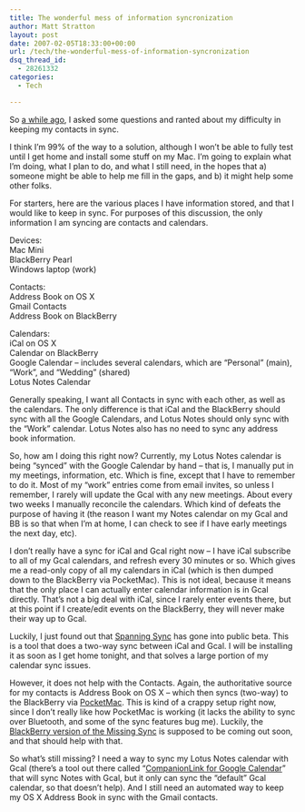 ```yaml
---
title: The wonderful mess of information syncronization
author: Matt Stratton
layout: post
date: 2007-02-05T18:33:00+00:00
url: /tech/the-wonderful-mess-of-information-syncronization
dsq_thread_id:
  - 28261332
categories:
  - Tech

---
```

<span class="postbody">So <a href="http://mugsy1274.livejournal.com/459460.html">a while ago</a>, I asked some questions and ranted about my difficulty in keeping my contacts in sync. </p> 

<p>
  I think I&#8217;m 99% of the way to a solution, although I won&#8217;t be able to fully test until I get home and install some stuff on my Mac. I&#8217;m going to explain what I&#8217;m doing, what I plan to do, and what I still need, in the hopes that a) someone might be able to help me fill in the gaps, and b) it might help some other folks.
</p>

<p>
  For starters, here are the various places I have information stored, and that I would like to keep in sync. For purposes of this discussion, the only information I am syncing are contacts and calendars.
</p>

<p>
  Devices: <br /> Mac Mini <br /> BlackBerry Pearl <br /> Windows laptop (work)
</p>

<p>
  Contacts: <br /> Address Book on OS X <br /> Gmail Contacts <br /> Address Book on BlackBerry
</p>

<p>
  Calendars: <br /> iCal on OS X <br /> Calendar on BlackBerry <br /> Google Calendar &#8211; includes several calendars, which are &#8220;Personal&#8221; (main), &#8220;Work&#8221;, and &#8220;Wedding&#8221; (shared) <br /> Lotus Notes Calendar
</p>

<p>
  Generally speaking, I want all Contacts in sync with each other, as well as the calendars. The only difference is that iCal and the BlackBerry should sync with all the Google Calendars, and Lotus Notes should only sync with the &#8220;Work&#8221; calendar. Lotus Notes also has no need to sync any address book information.
</p>

<p>
  So, how am I doing this right now? Currently, my Lotus Notes calendar is being &#8220;synced&#8221; with the Google Calendar by hand &#8211; that is, I manually put in my meetings, information, etc. Which is fine, except that I have to remember to do it. Most of my &#8220;work&#8221; entries come from email invites, so unless I remember, I rarely will update the Gcal with any new meetings. About every two weeks I manually reconcile the calendars. Which kind of defeats the purpose of having it (the reason I want my Notes calendar on my Gcal and BB is so that when I&#8217;m at home, I can check to see if I have early meetings the next day, etc).
</p>

<p>
  I don&#8217;t really have a sync for iCal and Gcal right now &#8211; I have iCal subscribe to all of my Gcal calendars, and refresh every 30 minutes or so. Which gives me a read-only copy of all my calendars in iCal (which is then dumped down to the BlackBerry via PocketMac). This is not ideal, because it means that the only place I can actually enter calendar information is in Gcal directly. That&#8217;s not a big deal with iCal, since I rarely enter events there, but at this point if I create/edit events on the BlackBerry, they will never make their way up to Gcal.
</p>

<p>
  Luckily, I just found out that <a class="postlink" target="_blank" href="http://blog.spanningsync.com/">Spanning Sync</a> has gone into public beta. This is a tool that does a two-way sync between iCal and Gcal. I will be installing it as soon as I get home tonight, and that solves a large portion of my calendar sync issues.
</p>

<p>
  However, it does not help with the Contacts. Again, the authoritative source for my contacts is Address Book on OS X &#8211; which then syncs (two-way) to the BlackBerry via <a class="postlink" target="_blank" href="http://www.pocketmac.net/products/pmblackberry/">PocketMac</a>. This is kind of a crappy setup right now, since I don&#8217;t really like how PocketMac is working (it lacks the ability to sync over Bluetooth, and some of the sync features bug me). Luckily, the <a class="postlink" target="_blank" href="http://www.markspace.com/missingsync_blackberry.php">BlackBerry version of the Missing Sync</a> is supposed to be coming out soon, and that should help with that.
</p>

<p>
  So what&#8217;s still missing? I need a way to sync my Lotus Notes calendar with Gcal (there&#8217;s a tool out there called &#8220;<a class="postlink" target="_blank" href="http://www.companionlink.com/products/companionlinkforgoogle.html">CompanionLink for Google Calendar</a>&#8221; that will sync Notes with Gcal, but it only can sync the &#8220;default&#8221; Gcal calendar, so that doesn&#8217;t help). And I still need an automated way to keep my OS X Address Book in sync with the Gmail contacts. </span>
</p>